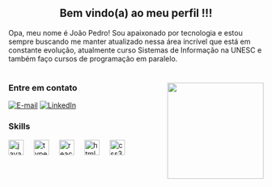 <h2 align="center">Bem vindo(a) ao meu perfil !!!</h2>


<p>Opa, meu nome é João Pedro! Sou apaixonado por tecnologia e estou sempre buscando me manter atualizado nessa área incrível que está em constante evolução, atualmente curso Sistemas de Informação na UNESC e também faço cursos de programação em paralelo.

#

<img align="right" alt="" height="190px" src="wall-e.gif">

<h3 align="left">Entre em contato</h3>

[![E-mail](https://img.shields.io/badge/-Email-000?style=for-the-badge&logo=microsoft-outlook&logoColor=45BF86&color:FFF)](mailto:contatojoaoschwartz@gmail.com)
[![LinkedIn](https://img.shields.io/badge/-LinkedIn-000?style=for-the-badge&logo=linkedin&logoColor=45BF86&color:FFF)](https://www.linkedin.com/in/joaopschwartz/)

<h3>Skills</h3>

<div align="left">
  <img src="https://cdn.jsdelivr.net/gh/devicons/devicon/icons/javascript/javascript-original.svg" height="30" alt="javascript logo"  />
  <img width="12" />
  <img src="https://cdn.jsdelivr.net/gh/devicons/devicon/icons/typescript/typescript-original.svg" height="30" alt="typescript logo"  />
  <img width="12" />
  <img src="https://cdn.jsdelivr.net/gh/devicons/devicon/icons/react/react-original.svg" height="30" alt="react logo"  />
  <img width="12" />
  <img src="https://cdn.jsdelivr.net/gh/devicons/devicon/icons/html5/html5-original.svg" height="30" alt="html5 logo"  />
  <img width="12" />
  <img src="https://cdn.jsdelivr.net/gh/devicons/devicon/icons/css3/css3-original.svg" height="30" alt="css3 logo"  />
  <img width="12" />
</div>

